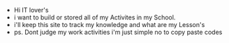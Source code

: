 - Hi IT lover's
- i want to build or stored all of my Activites in my School.
- i'll keep this site to track my knowledge and what are my Lesson's
- ps. Dont judge my work activities i'm just simple no to copy paste codes 
